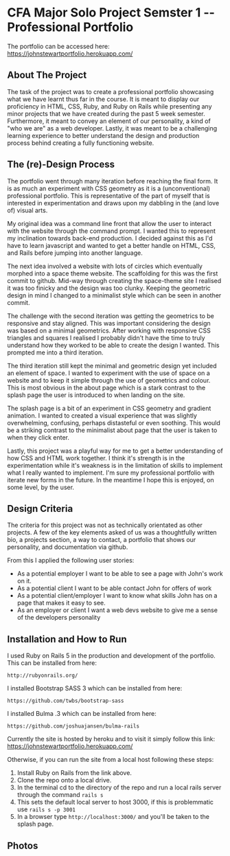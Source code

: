 # CFA Major Solo Project Semster 1 -- Professional Portfolio

The portfolio can be accessed here: https://johnstewartportfolio.herokuapp.com/

## About The Project

The task of the project was to create a professional portfolio showcasing what we have learnt thus far in the course. It is meant to display our proficiency in HTML, CSS, Ruby, and Ruby on Rails while presenting any minor projects that we have created during the past 5 week semester. Furthermore, it meant to convey an element of our personality, a kind of "who we are" as a web developer. Lastly, it was meant to be a challenging learning experience to better understand the design and production process behind creating a fully functioning website.

## The (re)-Design Process

The portfolio went through many iteration before reaching the final form. It is as much an experiment with CSS geometry as it is a (unconventional) professional portfolio. This is representative of the part of myself that is interested in experimentation and draws upon my dabbling in the (and love of) visual arts.

My original idea was a command line front that allow the user to interact with the website through the command prompt. I wanted this to represent my inclination towards back-end production. I decided against this as I'd have to learn javascript and wanted to get a better handle on HTML, CSS, and Rails before jumping into another language.

The next idea involved a website with lots of circles which eventually morphed into a space theme website. The scaffolding for this was the first commit to github. Mid-way through creating the space-theme site I realised it was too finicky and the design was too clunky. Keeping the geometric design in mind I changed to a minimalist style which can be seen in another commit.

The challenge with the second iteration was getting the geometrics to be responsive and stay aligned. This was important considering the design was based on a minimal geometrics. After working with responsive CSS triangles and squares I realised I probably didn't have the time to truly understand how they worked to be able to create the design I wanted. This prompted me into a third iteration.

The third iteration still kept the minimal and geometric design yet included an element of space. I wanted to experiment with the use of space on a website and to keep it simple through the use of geometrics and colour. This is most obvious in the about page which is a stark contrast to the splash page the user is introduced to when landing on the site.

The splash page is a bit of an experiment in CSS geometry and gradient animation. I wanted to created a visual experience that was slightly overwhelming, confusing, perhaps distasteful or even soothing. This would be a striking contrast to the minimalist about page that the user is taken to when they click enter.

Lastly, this project was a playful way for me to get a better understanding of how CSS and HTML work together. I think it's strength is in the experimentation while it's weakness is in the limitation of skills to implement what I really wanted to implement. I'm sure my professional portfolio with iterate new forms in the future. In the meantime I hope this is enjoyed, on some level, by the user.

## Design Criteria

The criteria for this project was not as technically orientated as other projects. A few of the key elements asked of us was a thoughtfully written bio, a projects section, a way to contact, a portfolio that shows our personality, and documentation via github.

From this I applied the following user stories:

* As a potential employer I want to be able to see a page with John's work on it.
* As a potential client I want to be able contact John for offers of work
* As a potential client/employer I want to know what skills John has on a page that makes it easy to see.
* As an employer or client I want a web devs website to give me a sense of the developers personality

## Installation and How to Run

I used Ruby on Rails 5 in the production and development of the portfolio. This can be installed from here:

`http://rubyonrails.org/`

I installed Bootstrap SASS 3 which can be installed from here:

`https://github.com/twbs/bootstrap-sass`

I installed Bulma .3 which can be installed from here:

`https://github.com/joshuajansen/bulma-rails`

Currently the site is hosted by heroku and to visit it simply follow this link: https://johnstewartportfolio.herokuapp.com/

Otherwise, if you can run the site from a local host following these steps:

  1) Install Ruby on Rails from the link above.
  2) Clone the repo onto a local drive.
  3) In the terminal cd to the directory of the repo and run a local rails server through the command `rails s`
  4) This sets the default local server to host 3000, if this is problemmatic use `rails s -p 3001`
  5) In a browser type `http://localhost:3000/` and you'll be taken to the splash page.

## Photos

